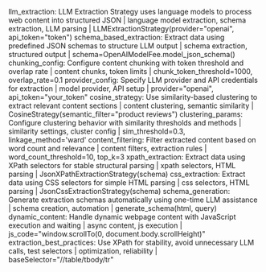llm_extraction: LLM Extraction Strategy uses language models to process web content into structured JSON | language model extraction, schema extraction, LLM parsing | LLMExtractionStrategy(provider="openai", api_token="token")
schema_based_extraction: Extract data using predefined JSON schemas to structure LLM output | schema extraction, structured output | schema=OpenAIModelFee.model_json_schema()
chunking_config: Configure content chunking with token threshold and overlap rate | content chunks, token limits | chunk_token_threshold=1000, overlap_rate=0.1
provider_config: Specify LLM provider and API credentials for extraction | model provider, API setup | provider="openai", api_token="your_token"
cosine_strategy: Use similarity-based clustering to extract relevant content sections | content clustering, semantic similarity | CosineStrategy(semantic_filter="product reviews")
clustering_params: Configure clustering behavior with similarity thresholds and methods | similarity settings, cluster config | sim_threshold=0.3, linkage_method='ward'
content_filtering: Filter extracted content based on word count and relevance | content filters, extraction rules | word_count_threshold=10, top_k=3
xpath_extraction: Extract data using XPath selectors for stable structural parsing | xpath selectors, HTML parsing | JsonXPathExtractionStrategy(schema)
css_extraction: Extract data using CSS selectors for simple HTML parsing | css selectors, HTML parsing | JsonCssExtractionStrategy(schema)
schema_generation: Generate extraction schemas automatically using one-time LLM assistance | schema creation, automation | generate_schema(html, query)
dynamic_content: Handle dynamic webpage content with JavaScript execution and waiting | async content, js execution | js_code="window.scrollTo(0, document.body.scrollHeight)"
extraction_best_practices: Use XPath for stability, avoid unnecessary LLM calls, test selectors | optimization, reliability | baseSelector="//table/tbody/tr"